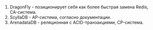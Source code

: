 1. DragonFly - позиционирует себя как более быстрая замена Redis, CA-система.  
2. ScyllaDB - AP-система, согласно документации.  
3. ArenadataDB - реляционная с ACID-транзакциями, CP-система.
